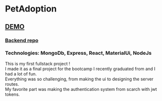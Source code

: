 # PetAdoption
## [DEMO](https://pet-adoptions.vercel.app/home)
### [Backend repo](https://github.com/haimmm/petAdoption-backend)

### Technologies: MongoDb, Express, React, MaterialUi, NodeJs

This is my first fullstack project !\
I made it as a final project for the bootcamp I recently graduated from and I had a lot of fun. \
Everything was so challenging, from making the ui to designing the server routes. \
My favorite part was making the authentication system from scarch with jwt tokens.

